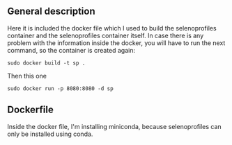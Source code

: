 ## General description
Here it is included the docker file which I used to build the selenoprofiles container and the selenoprofiles container itself. 
In case there is any problem with the information inside the docker, you will have to run the next command, so the container is created again:
```
sudo docker build -t sp .
```
Then this one
```
sudo docker run -p 8080:8080 -d sp
```

## Dockerfile
Inside the docker file, I'm installing miniconda, because selenoprofiles can only be installed using conda.
